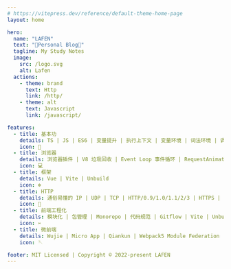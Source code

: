 ```yaml
---
# https://vitepress.dev/reference/default-theme-home-page
layout: home

hero:
  name: "LAFEN"
  text: "🍒Personal Blog🍒"
  tagline: My Study Notes
  image:
    src: /logo.svg
    alt: Lafen
  actions:
    - theme: brand
      text: Http
      link: /http/
    - theme: alt
      text: Javascript
      link: /javascript/

features:
  - title: 基本功
    details: TS | JS | ES6 | 变量提升 | 执行上下文 | 变量环境 | 词法环境 | 调用栈 | 作用域 | 作用域链 | 词法作用域 | 闭包 | This
    icon: 📝
  - title: 浏览器
    details: 浏览器插件 | V8 垃圾回收 | Event Loop 事件循环 | RequestAnimationFrame/RequestIdleCallback
    icon: 💻
  - title: 框架
    details: Vue | Vite | Unbuild
    icon: ❄️
  - title: HTTP
    details: 通俗易懂的 IP | UDP | TCP | HTTP/0.9/1.0/1.1/2/3 | HTTPS | HTTP 缓存 | XSS/CSRF 攻击防护 | TCP 握手挥手 | 输入 URL 到页面展示过程
    icon: 🚀
  - title: 前端工程化
    details: 模块化 | 包管理 | Monorepo | 代码规范 | Gitflow | Vite | Unbuild | Cli 脚手架
    icon: ✂️
  - title: 微前端
    details: Wujie | Micro App | Qiankun | Webpack5 Module Federation
    icon: 🪡

footer: MIT Licensed | Copyright © 2022-present LAFEN
---
```


